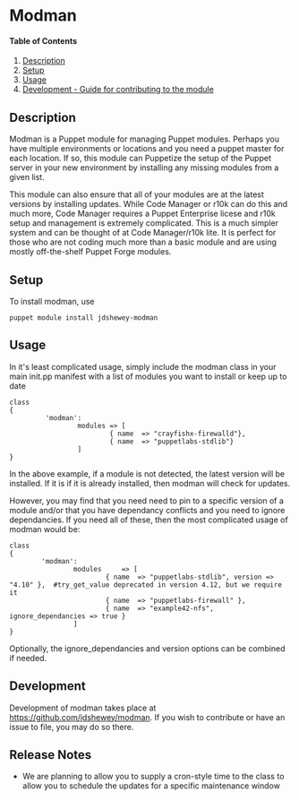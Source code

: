 # Modman

#### Table of Contents

1. [Description](#description)
1. [Setup](#setup)
1. [Usage](#usage)
1. [Development - Guide for contributing to the module](#development)

## Description

Modman is a Puppet module for managing Puppet modules. Perhaps you have multiple 
environments or locations and you need a puppet master for each location. If so, this module
can Puppetize the setup of the Puppet server in your new environment by installing any missing 
modules from a given list.

This module can also ensure that all of your modules are at the latest versions by installing
updates. While Code Manager or r10k can do this and much more, Code Manager requires a Puppet
Enterprise licese and r10k setup and management is extremely complicated. This is a much simpler 
system and can be thought of at Code Manager/r10k lite. It is perfect for those who are not 
coding much more than a basic module and are using mostly off-the-shelf Puppet Forge modules.

## Setup

To install modman, use

    puppet module install jdshewey-modman

## Usage

In it's least complicated usage, simply include the modman class in your main init.pp manifest
with a list of modules you want to install or keep up to date

```
class
{
         'modman':
                 modules => [
                         { name  => "crayfishx-firewalld"},
                         { name  => "puppetlabs-stdlib"}
                 ]
}
```

In the above example, if a module is not detected, the latest version will be installed. If it is
if it is already installed, then modman will check for updates. 

However, you may find that you need need to pin to a specific version of a module and/or that you 
have dependancy conflicts and you need to ignore dependancies. If you need all of these, then the
most complicated usage of modman would be:

```
class
{
        'modman':
                modules 	=> [
                        { name  => "puppetlabs-stdlib", version => "4.10" },  #try_get_value deprecated in version 4.12, but we require it
                        { name	=> "puppetlabs-firewall" },
                        { name 	=> "example42-nfs", ignore_dependancies => true }
                ]
}
```

Optionally, the ignore_dependancies and version options can be combined if needed.

## Development

Development of modman takes place at https://github.com/jdshewey/modman. If you wish to contribute 
or have an issue to file, you may do so there.

## Release Notes

 * We are planning to allow you to supply a cron-style time to the class to allow you to schedule the updates for a specific maintenance window
